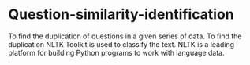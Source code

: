 # Question-similarity-identification
To find the duplication of questions in a given series of data. To find the duplication NLTK Toolkit is used to classify the text. NLTK is a leading platform for building Python programs to work with language data.
